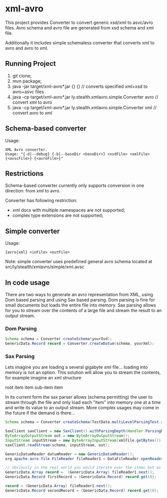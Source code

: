 # xml-avro
This project provides Converter to convert generic xsd/xml to asvc/avro files.
Avro schema and avro file are generated from xsd schema and xml file.

Additionally it includes simple schemaless converter that converts xml to avro and avro to xml.

## Running Project
1. git clone;
2. mvn package;
3. java -jar target/xml-avro*.jar <xsdFile> <xmlFile> {<avscFile>} {<avroFile>} // converts specified xml+xsd to avro+asvc files
4. java -cp target/xml-avro*.jar ly.stealth.xmlavro.simple.Converter avro <xmlFile> <avroFile> // convert xml to avro
5. java -cp target/xml-avro*.jar ly.stealth.xmlavro.simple.Converter xml <avroFile> <xmlFile> // convert avro to xml

## Schema-based converter
Usage:
```
XML Avro converter.
Usage: "{-d|--debug} {-b|--baseDir <baseDir>} <xsdFile> <xmlFile> {<avscFile>} {<avroFile>}"
```
## Restrictions
Schema-based converter currently only supports conversion in one direction: from xml to avro.

Converter has following restriction:
- xml docs with multiple namespaces are not supported;
- complex type extensions are not supported;

## Simple converter
Usage:
```
{avro|xml} <inFile> <outFile>
```
Note: simple converter uses predefined general avro schema located at src/ly/stealth/xmlavro/simple/xml.avsc

## In code usage

There are two ways to generate an avro representation from XML, using Dom based parsing and using Sax based parsing. Dom parsing is fine for small documents but loads the entire file into memory. Sax parsing allows for you to stream over the contents of a large file and stream the result to an output stream.

### Dom Parsing
```java
Schema schema = Converter.createSchema(yourXsd);
GenericData.Record record = Converter.createDatum(schema, yourXml);
```
### Sax Parsing

Lets imagine you are loading a several gigabyte xml file... loading into memory is not an option. This solution will allow you to stream the contents, for example imagine an xml structure

root
  item
  item
    sub-item
  item

In its current form the sax parser allows (schema permitting) the user to stream through the file and only load each "item" into memory one at a time and write its value to an output stream. More complex usages may come in the future if the demand is there... 

```java
Schema schema = Converter.createSchema(TestData.multiLevelParsingTest.xsd);

SaxClient saxClient = new SaxClient().withParsingDepth(Handler.ParsingDepth.ROOT_PLUS_ONE);
ByteArrayOutputStream out = new ByteArrayOutputStream();
InputStream inputStream = new ByteArrayInputStream(xmlFile.getBytes());
saxClient.readStream(schema, inputStream, out);

GenericDatumReader datumReader = new GenericDatumReader();
org.apache.avro.file.FileReader fileReader1 = DataFileReader.openReader(new SeekableByteArrayInput(out.toByteArray()), datumReader);

// obviously in the real world you would iterate over the items but as an example
GenericData.Array record =  (GenericData.Array) fileReader1.next();
GenericData.Record firstRecord = (GenericData.Record) record.get(0);

record = (GenericData.Array) fileReader1.next();
GenericData.Record secondRecord = (GenericData.Record) record.get(0);
```




